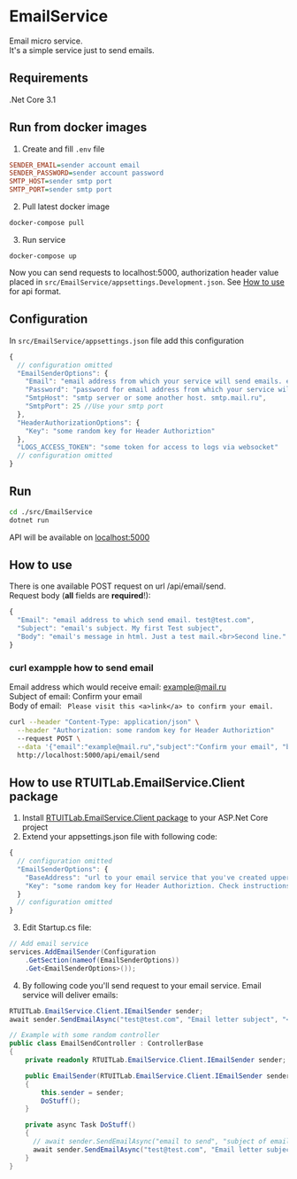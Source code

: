 # EmailService
Email micro service.  
It's a simple service just to send emails.

## Requirements

.Net Core 3.1

## Run from docker images

1. Create and fill `.env` file
```ini
SENDER_EMAIL=sender account email
SENDER_PASSWORD=sender account password
SMTP_HOST=sender smtp port
SMTP_PORT=sender smtp port
```

2. Pull latest docker image
```bash
docker-compose pull
```

3. Run service
```
docker-compose up
```
Now you can send requests to localhost:5000, authorization header value placed in `src/EmailService/appsettings.Development.json`. See [How to use](#how-to-use) for api format.

## Configuration

In ```src/EmailService/appsettings.json``` file add this configuration
```js
{
  // configuration omitted
  "EmailSenderOptions": {
    "Email": "email address from which your service will send emails. example@gmail.com",
    "Password": "password for email address from which your service will send emails. superhardpassword",
    "SmtpHost": "smtp server or some another host. smtp.mail.ru",
    "SmtpPort": 25 //Use your smtp port
  },
  "HeaderAuthorizationOptions": {
    "Key": "some random key for Header Authoriztion"
  },
  "LOGS_ACCESS_TOKEN": "some token for access to logs via websocket"
  // configuration omitted
}
```
## Run
```bash
cd ./src/EmailService
dotnet run
```
API will be available on [localhost:5000](http://localhost:5000)

## How to use

There is one available POST request on url /api/email/send.  
Request body (__all__ fields are __required__!):  
```js
{
  "Email": "email address to which send email. test@test.com",
  "Subject": "email's subject. My first Test subject",
  "Body": "email's message in html. Just a test mail.<br>Second line."
}
```
### curl exampple how to send email
Email address which would receive email: example@mail.ru  
Subject of email: Confirm your email  
Body of email: ``` Please visit this <a>link</a> to confirm your email.```
```bash
curl --header "Content-Type: application/json" \
  --header "Authorization: some random key for Header Authoriztion"
  --request POST \
  --data '{"email":"example@mail.ru","subject":"Confirm your email", "body":"Please visit this <a>link</a> to confirm your email."}' \
  http://localhost:5000/api/email/send
```

## How to use RTUITLab.EmailService.Client package

1. Install [RTUITLab.EmailService.Client package](https://dev.azure.com/rtuitlab/RTU%20IT%20Lab/_packaging?_a=package&feed=ITLab&package=RTUITLab.EmailService.Client&protocolType=NuGet) to your ASP.Net Core project
2. Extend your appsettings.json file with following code:  
```js
{
  // configuration omitted
  "EmailSenderOptions": {
    "BaseAddress": "url to your email service that you've created upper. http://localhost:5000",
    "Key": "some random key for Header Authoriztion. Check instructions above"
  }
  // configuration omitted
}
```
3. Edit Startup.cs file:
```c#
// Add email service
services.AddEmailSender(Configuration
    .GetSection(nameof(EmailSenderOptions))
    .Get<EmailSenderOptions>());
```
4. By following code you'll send request to your email service. Email service will deliver emails:
```c#
RTUITLab.EmailService.Client.IEmailSender sender;
await sender.SendEmailAsync("test@test.com", "Email letter subject", "<h1>Html body</h1>")
```
```c#
// Example with some random controller
public class EmailSendController : ControllerBase
{
    private readonly RTUITLab.EmailService.Client.IEmailSender sender;

    public EmailSender(RTUITLab.EmailService.Client.IEmailSender sender)
    {
        this.sender = sender;
        DoStuff();
    }

    private async Task DoStuff()
    {
      // await sender.SendEmailAsync("email to send", "subject of email", "html body - message to send via email");
      await sender.SendEmailAsync("test@test.com", "Email letter subject", "<h1>Html body</h1>");
    }
}
```